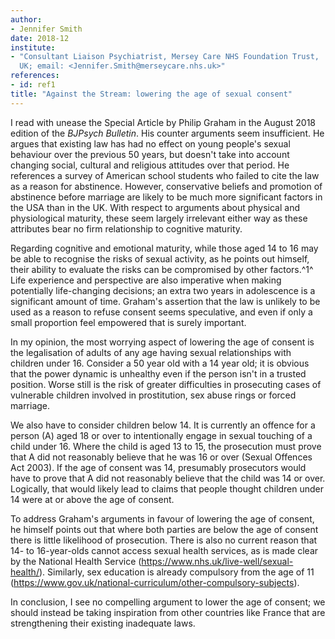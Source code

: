 ```yaml
---
author:
- Jennifer Smith
date: 2018-12
institute:
- "Consultant Liaison Psychiatrist, Mersey Care NHS Foundation Trust,
  UK; email: <Jennifer.Smith@merseycare.nhs.uk>"
references:
- id: ref1
title: "Against the Stream: lowering the age of sexual consent"
---
```


I read with unease the Special Article by Philip Graham in the August
2018 edition of the *BJPsych Bulletin*. His counter arguments seem
insufficient. He argues that existing law has had no effect on young
people\'s sexual behaviour over the previous 50 years, but doesn\'t take
into account changing social, cultural and religious attitudes over that
period. He references a survey of American school students who failed to
cite the law as a reason for abstinence. However, conservative beliefs
and promotion of abstinence before marriage are likely to be much more
significant factors in the USA than in the UK. With respect to arguments
about physical and physiological maturity, these seem largely irrelevant
either way as these attributes bear no firm relationship to cognitive
maturity.

Regarding cognitive and emotional maturity, while those aged 14 to 16
may be able to recognise the risks of sexual activity, as he points out
himself, their ability to evaluate the risks can be compromised by other
factors.^1^ Life experience and perspective are also imperative when
making potentially life-changing decisions; an extra two years in
adolescence is a significant amount of time. Graham\'s assertion that
the law is unlikely to be used as a reason to refuse consent seems
speculative, and even if only a small proportion feel empowered that is
surely important.

In my opinion, the most worrying aspect of lowering the age of consent
is the legalisation of adults of any age having sexual relationships
with children under 16. Consider a 50 year old with a 14 year old; it is
obvious that the power dynamic is unhealthy even if the person isn\'t in
a trusted position. Worse still is the risk of greater difficulties in
prosecuting cases of vulnerable children involved in prostitution, sex
abuse rings or forced marriage.

We also have to consider children below 14. It is currently an offence
for a person (A) aged 18 or over to intentionally engage in sexual
touching of a child under 16. Where the child is aged 13 to 15, the
prosecution must prove that A did not reasonably believe that he was 16
or over (Sexual Offences Act 2003). If the age of consent was 14,
presumably prosecutors would have to prove that A did not reasonably
believe that the child was 14 or over. Logically, that would likely lead
to claims that people thought children under 14 were at or above the age
of consent.

To address Graham\'s arguments in favour of lowering the age of consent,
he himself points out that where both parties are below the age of
consent there is little likelihood of prosecution. There is also no
current reason that 14- to 16-year-olds cannot access sexual health
services, as is made clear by the National Health Service
(<https://www.nhs.uk/live-well/sexual-health/>). Similarly, sex
education is already compulsory from the age of 11
(<https://www.gov.uk/national-curriculum/other-compulsory-subjects>).

In conclusion, I see no compelling argument to lower the age of consent;
we should instead be taking inspiration from other countries like France
that are strengthening their existing inadequate laws.
